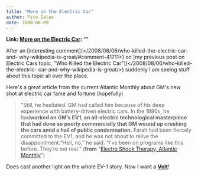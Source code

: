 ```yaml
---
title: "More on the Electric Car"
author: Pito Salas
date: 2008-08-09
---
```


**Link: [More on the Electric Car](None):** ""

After an [interesting comment](</2008/08/06/who-killed-the-electric-car-and-
why-wikipedia-is-great/#comment-41711>) on [my previous post on Electric Cars
topic, "Who Killed the Electric Car"](</2008/08/06/who-killed-the-electric-
car-and-why-wikipedia-is-great/>) suddenly I am seeing stuff about this topic
all over the place.

Here's a great article from the current Atlantic Monthly about GM's new shot
at electric car fame and fortune (hopefully)

> "Still, he hesitated. GM had called him because of his deep experience with
> battery-driven electric cars. In the 1990s, he had**worked on GM’s EV1, an
> all-electric technological masterpiece that had done so poorly commercially
> that GM wound up crushing the cars amid a hail of public condemnation.**
> Farah had been fiercely committed to the EV1, and he was not about to relive
> the disappointment.“Hell, no,” he said. “I’ve been on programs like this
> before. They’re not real.” (**from** "[Electro Shock Therapy, Atlantic
> Monthly](<http://www.theatlantic.com/doc/200807/general-motors>)")

Does cast another light on the whole EV-1 story. Now I want a
[**Volt**](<http://en.wikipedia.org/wiki/Chevrolet_Volt>)!


